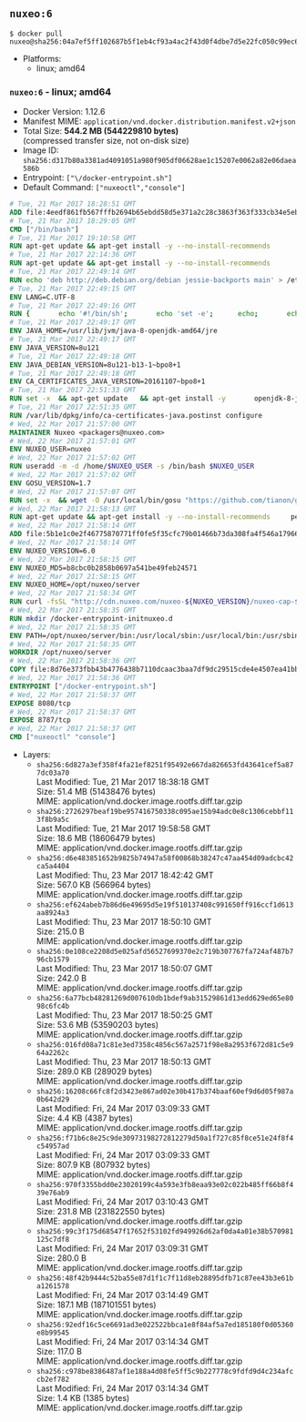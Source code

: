 ## `nuxeo:6`

```console
$ docker pull nuxeo@sha256:04a7ef5ff102687b5f1eb4cf93a4ac2f43d0f4dbe7d5e22fc050c99ec63682f1
```

-	Platforms:
	-	linux; amd64

### `nuxeo:6` - linux; amd64

-	Docker Version: 1.12.6
-	Manifest MIME: `application/vnd.docker.distribution.manifest.v2+json`
-	Total Size: **544.2 MB (544229810 bytes)**  
	(compressed transfer size, not on-disk size)
-	Image ID: `sha256:d317b80a3381ad4091051a980f905df06628ae1c15207e0062a82e06daea586b`
-	Entrypoint: `["\/docker-entrypoint.sh"]`
-	Default Command: `["nuxeoctl","console"]`

```dockerfile
# Tue, 21 Mar 2017 18:28:51 GMT
ADD file:4eedf861fb567fffb2694b65ebdd58d5e371a2c28c3863f363f333cb34e5eb7b in / 
# Tue, 21 Mar 2017 18:29:05 GMT
CMD ["/bin/bash"]
# Tue, 21 Mar 2017 19:10:58 GMT
RUN apt-get update && apt-get install -y --no-install-recommends 		ca-certificates 		curl 		wget 	&& rm -rf /var/lib/apt/lists/*
# Tue, 21 Mar 2017 22:14:36 GMT
RUN apt-get update && apt-get install -y --no-install-recommends 		bzip2 		unzip 		xz-utils 	&& rm -rf /var/lib/apt/lists/*
# Tue, 21 Mar 2017 22:49:14 GMT
RUN echo 'deb http://deb.debian.org/debian jessie-backports main' > /etc/apt/sources.list.d/jessie-backports.list
# Tue, 21 Mar 2017 22:49:15 GMT
ENV LANG=C.UTF-8
# Tue, 21 Mar 2017 22:49:16 GMT
RUN { 		echo '#!/bin/sh'; 		echo 'set -e'; 		echo; 		echo 'dirname "$(dirname "$(readlink -f "$(which javac || which java)")")"'; 	} > /usr/local/bin/docker-java-home 	&& chmod +x /usr/local/bin/docker-java-home
# Tue, 21 Mar 2017 22:49:17 GMT
ENV JAVA_HOME=/usr/lib/jvm/java-8-openjdk-amd64/jre
# Tue, 21 Mar 2017 22:49:17 GMT
ENV JAVA_VERSION=8u121
# Tue, 21 Mar 2017 22:49:18 GMT
ENV JAVA_DEBIAN_VERSION=8u121-b13-1~bpo8+1
# Tue, 21 Mar 2017 22:49:18 GMT
ENV CA_CERTIFICATES_JAVA_VERSION=20161107~bpo8+1
# Tue, 21 Mar 2017 22:51:33 GMT
RUN set -x 	&& apt-get update 	&& apt-get install -y 		openjdk-8-jre-headless="$JAVA_DEBIAN_VERSION" 		ca-certificates-java="$CA_CERTIFICATES_JAVA_VERSION" 	&& rm -rf /var/lib/apt/lists/* 	&& [ "$JAVA_HOME" = "$(docker-java-home)" ]
# Tue, 21 Mar 2017 22:51:35 GMT
RUN /var/lib/dpkg/info/ca-certificates-java.postinst configure
# Wed, 22 Mar 2017 21:57:00 GMT
MAINTAINER Nuxeo <packagers@nuxeo.com>
# Wed, 22 Mar 2017 21:57:01 GMT
ENV NUXEO_USER=nuxeo
# Wed, 22 Mar 2017 21:57:02 GMT
RUN useradd -m -d /home/$NUXEO_USER -s /bin/bash $NUXEO_USER
# Wed, 22 Mar 2017 21:57:02 GMT
ENV GOSU_VERSION=1.7
# Wed, 22 Mar 2017 21:57:07 GMT
RUN set -x 	&& wget -O /usr/local/bin/gosu "https://github.com/tianon/gosu/releases/download/$GOSU_VERSION/gosu-$(dpkg --print-architecture)" 	&& wget -O /usr/local/bin/gosu.asc "https://github.com/tianon/gosu/releases/download/$GOSU_VERSION/gosu-$(dpkg --print-architecture).asc" 	&& export GNUPGHOME="$(mktemp -d)" 	&& gpg --keyserver ha.pool.sks-keyservers.net --recv-keys B42F6819007F00F88E364FD4036A9C25BF357DD4 	&& gpg --batch --verify /usr/local/bin/gosu.asc /usr/local/bin/gosu 	&& rm -r "$GNUPGHOME" /usr/local/bin/gosu.asc 	&& chmod +x /usr/local/bin/gosu 	&& gosu nobody true
# Wed, 22 Mar 2017 21:58:13 GMT
RUN apt-get update && apt-get install -y --no-install-recommends     perl     locales     pwgen     imagemagick     ffmpeg2theora     ufraw     poppler-utils     libreoffice     libwpd-tools     exiftool     ghostscript  && rm -rf /var/lib/apt/lists/*
# Wed, 22 Mar 2017 21:58:14 GMT
ADD file:5b1e1c0e2f46775870771ff0fe5f35cfc79b01466b73da308fa4f546a1796610 in /etc/ImageMagick/policy.xml 
# Wed, 22 Mar 2017 21:58:14 GMT
ENV NUXEO_VERSION=6.0
# Wed, 22 Mar 2017 21:58:15 GMT
ENV NUXEO_MD5=b8cbc0b2858b0697a541be49feb24571
# Wed, 22 Mar 2017 21:58:15 GMT
ENV NUXEO_HOME=/opt/nuxeo/server
# Wed, 22 Mar 2017 21:58:34 GMT
RUN curl -fsSL "http://cdn.nuxeo.com/nuxeo-${NUXEO_VERSION}/nuxeo-cap-${NUXEO_VERSION}-tomcat.zip" -o /tmp/nuxeo-distribution-tomcat.zip     && echo "$NUXEO_MD5 /tmp/nuxeo-distribution-tomcat.zip" | md5sum -c -     && mkdir -p /tmp/nuxeo-distribution $(dirname $NUXEO_HOME)     && unzip -q -d /tmp/nuxeo-distribution /tmp/nuxeo-distribution-tomcat.zip     && DISTDIR=$(/bin/ls /tmp/nuxeo-distribution | head -n 1)     && mv /tmp/nuxeo-distribution/$DISTDIR $NUXEO_HOME     && sed -i -e "s/^org.nuxeo.distribution.package.*/org.nuxeo.distribution.package=docker/" $NUXEO_HOME/templates/common/config/distribution.properties     && rm -rf /tmp/nuxeo-distribution*     && chmod +x $NUXEO_HOME/bin/*ctl $NUXEO_HOME/bin/*.sh
# Wed, 22 Mar 2017 21:58:35 GMT
RUN mkdir /docker-entrypoint-initnuxeo.d
# Wed, 22 Mar 2017 21:58:35 GMT
ENV PATH=/opt/nuxeo/server/bin:/usr/local/sbin:/usr/local/bin:/usr/sbin:/usr/bin:/sbin:/bin
# Wed, 22 Mar 2017 21:58:35 GMT
WORKDIR /opt/nuxeo/server
# Wed, 22 Mar 2017 21:58:36 GMT
COPY file:8d76e373fbb43b4776438b7110dcaac3baa7df9dc29515cde4e4507ea41bb412 in / 
# Wed, 22 Mar 2017 21:58:36 GMT
ENTRYPOINT ["/docker-entrypoint.sh"]
# Wed, 22 Mar 2017 21:58:37 GMT
EXPOSE 8080/tcp
# Wed, 22 Mar 2017 21:58:37 GMT
EXPOSE 8787/tcp
# Wed, 22 Mar 2017 21:58:37 GMT
CMD ["nuxeoctl" "console"]
```

-	Layers:
	-	`sha256:6d827a3ef358f4fa21ef8251f95492e667da826653fd43641cef5a877dc03a70`  
		Last Modified: Tue, 21 Mar 2017 18:38:18 GMT  
		Size: 51.4 MB (51438476 bytes)  
		MIME: application/vnd.docker.image.rootfs.diff.tar.gzip
	-	`sha256:2726297beaf19be957416750338c095ae15b94adc0e8c1306cebbf113f8b9a5c`  
		Last Modified: Tue, 21 Mar 2017 19:58:58 GMT  
		Size: 18.6 MB (18606479 bytes)  
		MIME: application/vnd.docker.image.rootfs.diff.tar.gzip
	-	`sha256:d6e483851652b9825b74947a58f00868b38247c47aa454d09adcbc42ca5a4404`  
		Last Modified: Thu, 23 Mar 2017 18:42:42 GMT  
		Size: 567.0 KB (566964 bytes)  
		MIME: application/vnd.docker.image.rootfs.diff.tar.gzip
	-	`sha256:ef624abeb7b86d6e49695d5e19f510137408c991650ff916ccf1d613aa8924a3`  
		Last Modified: Thu, 23 Mar 2017 18:50:10 GMT  
		Size: 215.0 B  
		MIME: application/vnd.docker.image.rootfs.diff.tar.gzip
	-	`sha256:0e108ce2208d5e025afd56527699370e2c719b307767fa724af487b796cb1579`  
		Last Modified: Thu, 23 Mar 2017 18:50:07 GMT  
		Size: 242.0 B  
		MIME: application/vnd.docker.image.rootfs.diff.tar.gzip
	-	`sha256:6a77bcb48281269d007610db1bdef9ab31529861d13edd629ed65e8098c6fc4b`  
		Last Modified: Thu, 23 Mar 2017 18:50:25 GMT  
		Size: 53.6 MB (53590203 bytes)  
		MIME: application/vnd.docker.image.rootfs.diff.tar.gzip
	-	`sha256:016fd08a71c81e3ed7358c4856c567a2571f98e8a2953f672d81c5e964a2262c`  
		Last Modified: Thu, 23 Mar 2017 18:50:13 GMT  
		Size: 289.0 KB (289029 bytes)  
		MIME: application/vnd.docker.image.rootfs.diff.tar.gzip
	-	`sha256:16208c66fc8f2d3423e867ad02e30b417b374baaf60ef9d6d05f987a0b642d29`  
		Last Modified: Fri, 24 Mar 2017 03:09:33 GMT  
		Size: 4.4 KB (4387 bytes)  
		MIME: application/vnd.docker.image.rootfs.diff.tar.gzip
	-	`sha256:f71b6c8e25c9de30973198272812279d50a1f727c85f8ce51e24f8f4c54957ad`  
		Last Modified: Fri, 24 Mar 2017 03:09:33 GMT  
		Size: 807.9 KB (807932 bytes)  
		MIME: application/vnd.docker.image.rootfs.diff.tar.gzip
	-	`sha256:970f3355bdd0e23020199c4a593e3fb8eaa93e02c022b485ff66b8f439e76ab9`  
		Last Modified: Fri, 24 Mar 2017 03:10:43 GMT  
		Size: 231.8 MB (231822550 bytes)  
		MIME: application/vnd.docker.image.rootfs.diff.tar.gzip
	-	`sha256:99c3f175d68547f17652f53102fd949926d62af0da4a01e38b570981125c7df8`  
		Last Modified: Fri, 24 Mar 2017 03:09:31 GMT  
		Size: 280.0 B  
		MIME: application/vnd.docker.image.rootfs.diff.tar.gzip
	-	`sha256:48f42b9444c52ba55e87d1f1c7f11d8eb28895dfb71c87ee43b3e61ba1261578`  
		Last Modified: Fri, 24 Mar 2017 03:14:49 GMT  
		Size: 187.1 MB (187101551 bytes)  
		MIME: application/vnd.docker.image.rootfs.diff.tar.gzip
	-	`sha256:92edf16c5ce6691ad3e022522bbca1e8f84af5a7ed185180f0d05360e8b99545`  
		Last Modified: Fri, 24 Mar 2017 03:14:34 GMT  
		Size: 117.0 B  
		MIME: application/vnd.docker.image.rootfs.diff.tar.gzip
	-	`sha256:c978be8386487af1e188a4d08fe5ff5c9b227778c9fdfd9d4c234afccb2ef782`  
		Last Modified: Fri, 24 Mar 2017 03:14:34 GMT  
		Size: 1.4 KB (1385 bytes)  
		MIME: application/vnd.docker.image.rootfs.diff.tar.gzip
